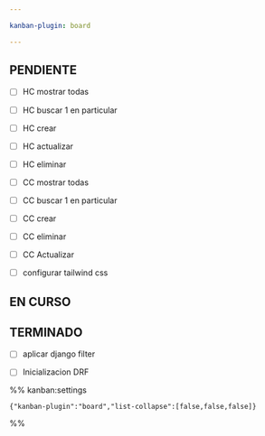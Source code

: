 ```yaml
---

kanban-plugin: board

---
```


## PENDIENTE

- [ ] HC mostrar todas
- [ ] HC buscar 1 en particular
- [ ] HC crear
- [ ] HC actualizar
- [ ] HC eliminar
- [ ] CC mostrar todas
- [ ] CC buscar 1 en particular
- [ ] CC crear
- [ ] CC eliminar
- [ ] CC Actualizar
- [ ] configurar tailwind css


## EN CURSO



## TERMINADO

- [ ] aplicar django filter
- [ ] Inicializacion DRF




%% kanban:settings
```
{"kanban-plugin":"board","list-collapse":[false,false,false]}
```
%%